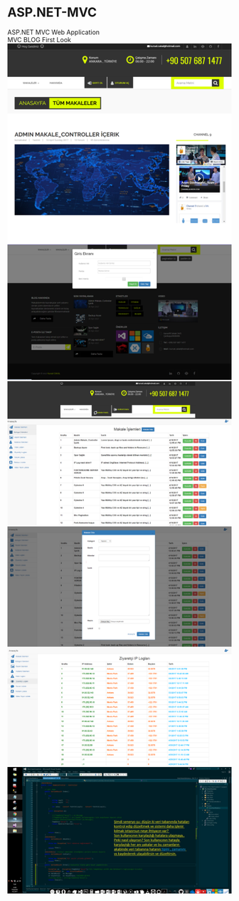 # ASP.NET-MVC
ASP.NET MVC Web Application 
<br/>
MVC BLOG First Look
![alt text](https://github.com/KursatCAKAL/ASP.NET-MVC/blob/master/BLOG_1.png)
![alt text](https://github.com/KursatCAKAL/ASP.NET-MVC/blob/master/BLOG_2.png)
![alt text](https://github.com/KursatCAKAL/ASP.NET-MVC/blob/master/BLOG_3.png)
![alt text](https://github.com/KursatCAKAL/ASP.NET-MVC/blob/master/BLOG_4.png)
![alt text](https://github.com/KursatCAKAL/ASP.NET-MVC/blob/master/BLOG_5.png)
![alt text](https://github.com/KursatCAKAL/ASP.NET-MVC/blob/master/MVC_HataYakalama.jpg)
